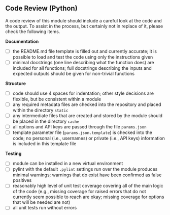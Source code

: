## Code Review (Python)

A code review of this module should include a careful look at the code and the
output. To assist in the process, but certainly not in replace of it, please
check the following items.

**Documentation**

- [ ] the README.md file template is filled out and currently accurate; it is
possible to load and test the code using only the instructions given
- [ ] minimal docstrings (one line describing what the function does) are
included for all functions; full docstrings describing the inputs and expected
outputs should be given for non-trivial functions

**Structure**

- [ ] code should use 4 spaces for indentation; other style decisions are
flexible, but be consistent within a module
- [ ] any required metadata files are checked into the repository and placed
within the directory `static`
- [ ] any intermediate files that are created and stored by the module should
be placed in the directory `cache`
- [ ] all options and API keys are passed through the file `params.json`
- [ ] template parameter file (`params.json.template`) is checked into the
code; no personal (i.e., usernames) or private (i.e., API keys) information is
included in this template file

**Testing**

- [ ] module can be installed in a new virtual environment
- [ ] pylint with the default `.pylint` settings run over the module produces
minimal warnings; warnings that do exist have been confirmed as false positives
- [ ] reasonably high level of unit test coverage covering all of the main logic
of the code (e.g., missing coverage for raised errors that do not currently seem
possible to reach are okay; missing coverage for options that will be needed are
not)
- [ ] all unit tests run without errors

